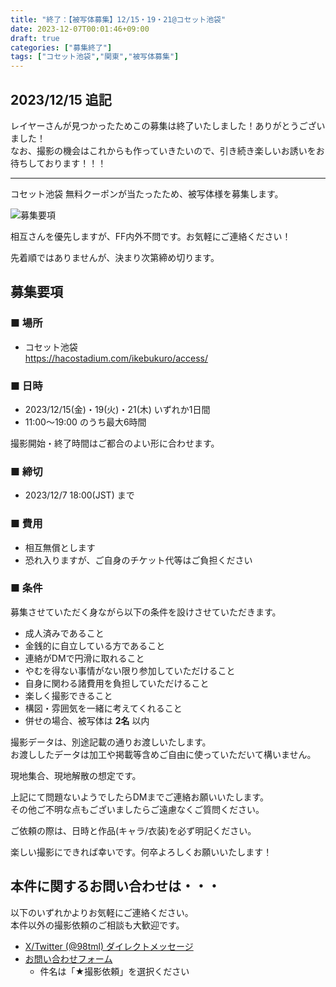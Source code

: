 ```yaml
---
title: "終了：【被写体募集】12/15・19・21@コセット池袋"
date: 2023-12-07T00:01:46+09:00
draft: true
categories: ["募集終了"]
tags: ["コセット池袋","関東","被写体募集"]
---
```


## 2023/12/15 追記

レイヤーさんが見つかったためこの募集は終了いたしました！ありがとうございました！   
なお、撮影の機会はこれからも作っていきたいので、引き続き楽しいお誘いをお待ちしております！！！

---

コセット池袋 無料クーポンが当たったため、被写体様を募集します。

![募集要項](/posts/2023/120701/coset.png)

相互さんを優先しますが、FF内外不問です。お気軽にご連絡ください！

先着順ではありませんが、決まり次第締め切ります。

## 募集要項

### ■ 場所

* コセット池袋  
https://hacostadium.com/ikebukuro/access/

### ■ 日時

* 2023/12/15(金)・19(火)・21(木) いずれか1日間
* 11:00〜19:00 のうち最大6時間

撮影開始・終了時間はご都合のよい形に合わせます。

### ■ 締切

* 2023/12/7 18:00(JST) まで

### ■ 費用

* 相互無償とします
* 恐れ入りますが、ご自身のチケット代等はご負担ください

### ■ 条件

募集させていただく身ながら以下の条件を設けさせていただきます。

* 成人済みであること
* 金銭的に自立している方であること
* 連絡がDMで円滑に取れること
* やむを得ない事情がない限り参加していただけること
* 自身に関わる諸費用を負担していただけること
* 楽しく撮影できること
* 構図・雰囲気を一緒に考えてくれること
* 併せの場合、被写体は **2名** 以内

撮影データは、別途記載の通りお渡しいたします。  
お渡ししたデータは加工や掲載等含めご自由に使っていただいて構いません。

現地集合、現地解散の想定です。

上記にて問題ないようでしたらDMまでご連絡お願いいたします。  
その他ご不明な点もございましたらご遠慮なくご質問ください。

ご依頼の際は、日時と作品(キャラ/衣装)を必ず明記ください。

楽しい撮影にできれば幸いです。何卒よろしくお願いいたします！

## 本件に関するお問い合わせは・・・

以下のいずれかよりお気軽にご連絡ください。  
本件以外の撮影依頼のご相談も大歓迎です。

* [X/Twitter (@98tml) ダイレクトメッセージ](https://twitter.com/98tml/)
* [お問い合わせフォーム](https://t98.info/contact/) 
    * 件名は「★撮影依頼」を選択ください